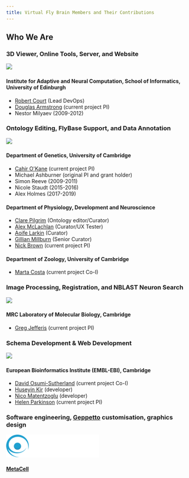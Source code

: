 ```yaml
---
title: Virtual Fly Brain Members and Their Contributions
---
```


## Who We Are

### 3D Viewer, Online Tools, Server, and Website

<a href='http://www.anc.ed.ac.uk/index.php?option=com_content&task=view&id=12&Itemid=68' target='_blank'>
  <img src='https://v2.virtualflybrain.org/images/vfb/project/logos/InformaticsLogo.gif'  style="max-width: 50%"/>
</a>

#### Institute for Adaptive and Neural Computation, School of Informatics, University of Edinburgh
- [Robert Court](https://www.inf.ed.ac.uk/people/staff/Robert_Court.html) (Lead DevOps)
- [Douglas Armstrong](https://www.inf.ed.ac.uk/people/staff/James_Armstrong.html) (current project PI)
- Nestor Milyaev (2009-2012)

### Ontology Editing, FlyBase Support, and Data Annotation

<a href='http://www.gen.cam.ac.uk/' target='_blank'>
  <img class='' src='https://v2.virtualflybrain.org/images/vfb/project/logos/CUnibig.png'  style="max-width: 50%"/>
</a>

#### Department of Genetics, University of Cambridge
- [Cahir O'Kane](http://www.neuroscience.cam.ac.uk/directory/profile.php?cokane) (current project PI)
- Michael Ashburner (original PI and grant holder)
- Simon Reeve (2009-2011)
- Nicole Staudt (2015-2016)
- Alex Holmes (2017-2019)

#### Department of Physiology, Development and Neuroscience
- [Clare Pilgrim](https://www.pdn.cam.ac.uk/research/groups/flybase/flybase-group-members) (Ontology editor/Curator)
- [Alex McLachlan](https://www.pdn.cam.ac.uk/research/groups/flybase/flybase-group-members) (Curator/UX Tester)
- [Aoife Larkin](https://www.pdn.cam.ac.uk/research/groups/flybase/flybase-group-members) (Curator)
- [Gillian Millburn](https://www.pdn.cam.ac.uk/research/groups/flybase/flybase-group-members) (Senior Curator)
- [Nick Brown](https://www.pdn.cam.ac.uk/research/groups/flybase/flybase-group-members) (current project PI)

#### Department of Zoology, University of Cambridge
- [Marta Costa](http://www.neuroscience.cam.ac.uk/directory/profile.php?mcosta) (current project Co-I)

### Image Processing, Registration, and NBLAST Neuron Search

<a href='http://www2.mrc-lmb.cam.ac.uk/' target='_blank'>
  <img class='' src='https://v2.virtualflybrain.org/images/vfb/project/logos/MRC-LMB_logo.png'  style="max-width: 50%" />
</a>

#### MRC Laboratory of Molecular Biology, Cambridge
- [Greg Jefferis](http://www2.mrc-lmb.cam.ac.uk/group-leaders/h-to-m/gregory-jefferis/) (current project PI)

### Schema Development &amp; Web Development

<a href='http://www.ebi.ac.uk/' target='_blank'>
  <img class='' src='https://v2.virtualflybrain.org/images/vfb/project/logos/EMBL_EBI_logo_180pixels_RGB.png'
     style="max-width: 50%" />
</a>

#### European Bioinformatics Institute (EMBL-EBI), Cambridge
- [David Osumi-Sutherland](https://www.ebi.ac.uk/about/people/david-osumi-sutherland) (current project Co-I)
- [Huseyin Kir](https://www.ebi.ac.uk/people/person/huseyin-kir/) (developer)
- [Nico Matentzoglu](https://www.researchgate.net/profile/Nicolas_Matentzoglu2) (developer)
- [Helen Parkinson](https://www.ebi.ac.uk/about/people/helen-parkinson) (current project PI)

### Software engineering, [Geppetto](http://www.geppetto.org) customisation, graphics design

<a href='http://www.metacell.us/' target='_blank'>
  <img class='' src='https://github.com/tarelli/bucket/raw/master/MetaCellLogoWhite300ppi.png' style="max-width: 50%" />
</a>

#### [MetaCell](http://www.metacell.us)


      
